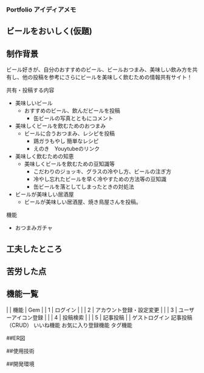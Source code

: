
### Portfolio アイディアメモ

## ビールをおいしく(仮題)


## 制作背景
ビール好きが、自分のおすすめのビール、ビールおつまみ、美味しい飲み方を共有し、他の投稿を参考にさらにビールを美味しく飲むための情報共有サイト！

共有・投稿する内容
- 美味しいビール
  - おすすめのビール、飲んだビールを投稿
    - 缶ビールの写真とともにコメント
- 美味しくビールを飲むためのおつまみ
  - ビールに合うおつまみ、レシピを投稿
    - 鶏ガラもやし 簡単なレシピ
    - えのき　Youytubeのリンク
- 美味しく飲むための知恵
  - 美味しくビールを飲むための豆知識等
    - こだわりのジョッキ、グラスの冷やし方、ビールの注ぎ方
    - 冷やし忘れたビールを早く冷やすための方法等の豆知識
    - 缶ビールを落としてしまったときの対処法
- ビールが美味しい居酒屋
  - ビールが美味しい居酒屋、焼き鳥屋さんを投稿。

機能
- おつまみガチャ

## 工夫したところ

## 苦労した点

## 機能一覧
| | 機能 | Gem |
| 1 | ログイン | |
| 2 | アカウント登録・設定変更 | |
| 3 | ユーザーアイコン登録 | |
| 4 | 投稿検索 | |
| 5 | 記事投稿 | |
ゲストログイン
記事投稿（CRUD）
いいね機能
お気に入り登録機能
タグ機能


##ER図

##使用技術

##開発環境
